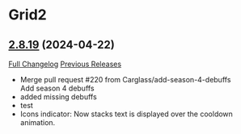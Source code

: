 # Grid2

## [2.8.19](https://github.com/michaelnpsp/Grid2/tree/2.8.19) (2024-04-22)
[Full Changelog](https://github.com/michaelnpsp/Grid2/compare/2.8.17...2.8.19) [Previous Releases](https://github.com/michaelnpsp/Grid2/releases)

- Merge pull request #220 from Carglass/add-season-4-debuffs  
    Add season 4 debuffs  
- added missing debuffs  
- test  
- Icons indicator: Now stacks text is displayed over the cooldown animation.  

